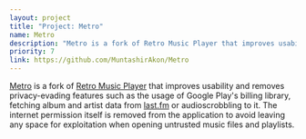 ```yaml
---
layout: project
title: "Project: Metro"
name: Metro
description: "Metro is a fork of Retro Music Player that improves usability and removes privacy-evading features such as the usage of Google Play's billing library."
priority: 7
link: https://github.com/MuntashirAkon/Metro
---
```


[Metro](https://github.com/MuntashirAkon/Metro) is a fork of [Retro Music Player](https://github.com/RetroMusicPlayer/RetroMusicPlayer) that improves usability and removes privacy-evading features such as the usage of Google Play's billing library, fetching album and artist data from [last.fm](https://last.fm/) or audioscrobbling to it. The internet permission itself is removed from the application to avoid leaving any space for exploitation when opening untrusted music files and playlists.